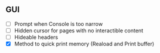 ## GUI
- [ ] Prompt when Console is too narrow
- [ ] Hidden cursor for pages with no interactible content
- [ ] Hideable headers
- [x] Method to quick print memory (Reaload and Print buffer)